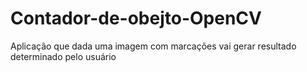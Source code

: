 # Contador-de-obejto-OpenCV
Aplicação que dada uma imagem com marcações vai gerar resultado determinado pelo usuário
